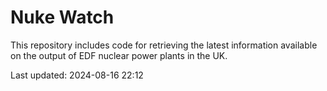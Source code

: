 # Nuke Watch

This repository includes code for retrieving the latest information available on the output of EDF nuclear power plants in the UK.

Last updated: 2024-08-16 22:12